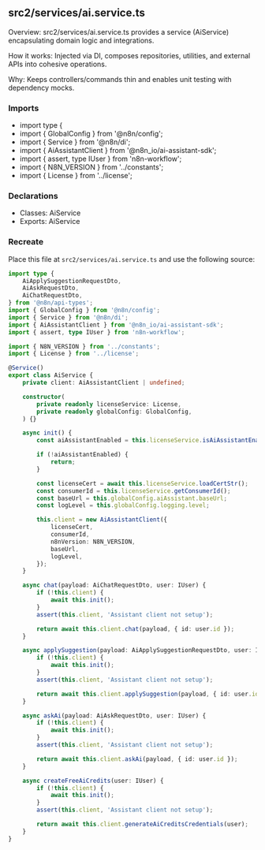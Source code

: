 ## src2/services/ai.service.ts

Overview: src2/services/ai.service.ts provides a service (AiService) encapsulating domain logic and integrations.

How it works: Injected via DI, composes repositories, utilities, and external APIs into cohesive operations.

Why: Keeps controllers/commands thin and enables unit testing with dependency mocks.

### Imports

- import type {
- import { GlobalConfig } from '@n8n/config';
- import { Service } from '@n8n/di';
- import { AiAssistantClient } from '@n8n_io/ai-assistant-sdk';
- import { assert, type IUser } from 'n8n-workflow';
- import { N8N_VERSION } from '../constants';
- import { License } from '../license';

### Declarations

- Classes: AiService
- Exports: AiService

### Recreate

Place this file at `src2/services/ai.service.ts` and use the following source:

```ts
import type {
	AiApplySuggestionRequestDto,
	AiAskRequestDto,
	AiChatRequestDto,
} from '@n8n/api-types';
import { GlobalConfig } from '@n8n/config';
import { Service } from '@n8n/di';
import { AiAssistantClient } from '@n8n_io/ai-assistant-sdk';
import { assert, type IUser } from 'n8n-workflow';

import { N8N_VERSION } from '../constants';
import { License } from '../license';

@Service()
export class AiService {
	private client: AiAssistantClient | undefined;

	constructor(
		private readonly licenseService: License,
		private readonly globalConfig: GlobalConfig,
	) {}

	async init() {
		const aiAssistantEnabled = this.licenseService.isAiAssistantEnabled();

		if (!aiAssistantEnabled) {
			return;
		}

		const licenseCert = await this.licenseService.loadCertStr();
		const consumerId = this.licenseService.getConsumerId();
		const baseUrl = this.globalConfig.aiAssistant.baseUrl;
		const logLevel = this.globalConfig.logging.level;

		this.client = new AiAssistantClient({
			licenseCert,
			consumerId,
			n8nVersion: N8N_VERSION,
			baseUrl,
			logLevel,
		});
	}

	async chat(payload: AiChatRequestDto, user: IUser) {
		if (!this.client) {
			await this.init();
		}
		assert(this.client, 'Assistant client not setup');

		return await this.client.chat(payload, { id: user.id });
	}

	async applySuggestion(payload: AiApplySuggestionRequestDto, user: IUser) {
		if (!this.client) {
			await this.init();
		}
		assert(this.client, 'Assistant client not setup');

		return await this.client.applySuggestion(payload, { id: user.id });
	}

	async askAi(payload: AiAskRequestDto, user: IUser) {
		if (!this.client) {
			await this.init();
		}
		assert(this.client, 'Assistant client not setup');

		return await this.client.askAi(payload, { id: user.id });
	}

	async createFreeAiCredits(user: IUser) {
		if (!this.client) {
			await this.init();
		}
		assert(this.client, 'Assistant client not setup');

		return await this.client.generateAiCreditsCredentials(user);
	}
}

```
